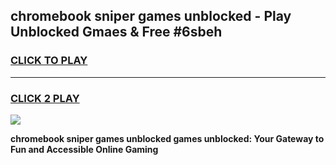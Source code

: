 
## chromebook sniper games unblocked - Play Unblocked Gmaes & Free #6sbeh
<h3>
<a href="https://premium.freeplayer.one?title=chromebook_sniper_games_unblocked&ref=01M">CLICK TO PLAY</a></h3>
<hr>

<h3>
<a href="https://premium.freeplayer.one?title=chromebook_sniper_games_unblocked&ref=01M">CLICK 2 PLAY</a>
  
</h3>

<a href="https://premium.freeplayer.one?title=chromebook_sniper_games_unblocked&ref=01M"><img src="https://clearcache.store/games.png"></a>


**chromebook sniper games unblocked games unblocked: Your Gateway to Fun and Accessible Online Gaming**
